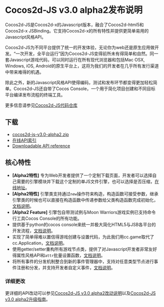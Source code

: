 # Cocos2d-JS v3.0 alpha2发布说明

Cocos2d-JS是Cocos2d-x的Javascript版本，融合了Cocos2d-html5和Cocos2d-x JSBinding。它支持Cocos2d-x的所有特性并提供更简单易用的Javascript风格API。

Cocos2d-JS为不同平台提供了统一的开发体验，无论你为web还是原生应用做开发。“一次开发，全平台运行”因为Cocos2d-JS变得前所未有得简单和自然。同一套Javascript游戏代码，可以同时运行在所有现代浏览器和包括Mac OSX, Windows, iOS, Android的原生平台上，这将为我们的开发者在几乎所有发行渠道中带来难得的机遇。

除此之外，新的Javascript风格API使得编码，测试和发布环节都变得更加轻松简单。Cocos2d-JS还自带了Cocos Console，一个用于简化项目创建和不同目标平台编译发布流程的终端工具。

更多信息请参见[Cocos2d-JS代码仓库](https://github.com/cocos2d/cocos2d-js)

## 下载

- [cocos2d-js-v3.0-alpha2.zip](http://cdn.cocos2d-x.org/cocos2d-js-v3.0-alpha2.zip)
- [在线API索引](http://www.cocos2d-x.org/reference/html5-js/V3.0alpha2/index.html)
- [Downloadable API reference](http://cdn.cocos2d-x.org/Cocos2d-html5_v3.0_Alpha2_API_Doc.zip)

## 核心特性

* **[Alpha2特性]** 专为Web开发者提供了一个定制下载页面，开发者可以选择自己需要的引擎模块并下载这个定制的单JS文件引擎，也可以选择是否压缩，[在线地址](http://cocos2d-x.org/filecenter/jsbuilder/)。
* **[Alpha2特性]** 引擎类支持通过`new`操作符来构造，构造函数可接受参数，继承引擎类的时候也可以直接在构造函数中传递参数给父类构造函数完成初始化，[文档说明](../../../v3/inheritance/zh.md)。
* **[Alpha2 Feature]** 引擎包自带测试例与Moon Warriors游戏实例已支持命令行工具Cocos Console的所有功能。
* 提供基于python的cocos console来统一并极大简化HTML5与JSB各平台的开发流程，[文档说明](../../../v3/Setting-up-Cocos2d-JS-Development-Environment/zh.md)。
* 实现了简单得难以置信得游戏创建与设置代码，为此我们用cc.game取代了cc.Application，[文档说明](../../../v3/cc-game/zh.md)。
* 使用getter/setter重构所有游戏节点类，提供了对Javascript开发者非常友好得属性风格API和`attr`批量设置函数，[文档说明](../../../v3/getter-setter-api/zh.md)。
* 将所有事件的分发机制整合到新的事件管理器中，支持对任意类型节点进行事件注册和分发，并支持开发者自定义事件，[文档说明](../../../v3/eventManager/zh.md)。

### 详细更改 ###

更详细的API改动可以参见[Cocos2d-JS v3.0 alpha2改动说明](http://www.cocos2d-x.org/docs/manual/framework/html5/release-notes/v3.0a2/changelog/en)以及[Cocos2d-JS v3.0 alpha2升级指南](http://www.cocos2d-x.org/docs/manual/framework/html5/release-notes/v3.0a/upgrade-guide/zh)。